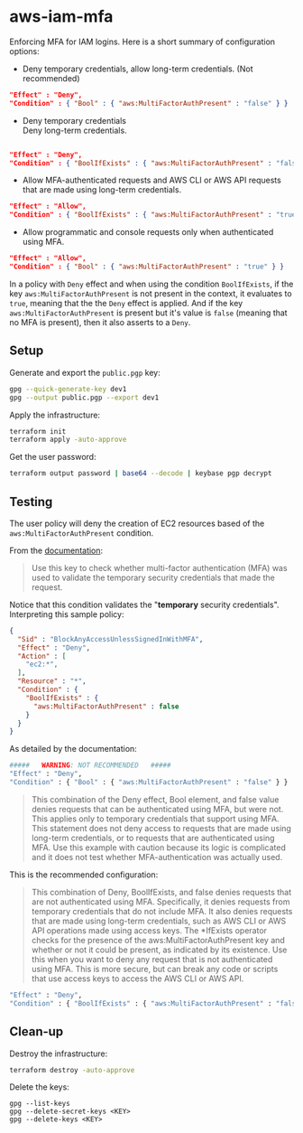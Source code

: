 # aws-iam-mfa

Enforcing MFA for IAM logins. Here is a short summary of configuration options:

- Deny temporary credentials, allow long-term credentials. (Not recommended)

```json
"Effect" : "Deny",
"Condition" : { "Bool" : { "aws:MultiFactorAuthPresent" : "false" } }
```
- Deny temporary credentials <br/> Deny long-term credentials.

```json

"Effect" : "Deny",
"Condition" : { "BoolIfExists" : { "aws:MultiFactorAuthPresent" : "false" } }
```

- Allow MFA-authenticated requests and AWS CLI or AWS API requests that are made using long-term credentials.

```json
"Effect" : "Allow",
"Condition" : { "BoolIfExists" : { "aws:MultiFactorAuthPresent" : "true" } }
```

- Allow programmatic and console requests only when authenticated using MFA.

```json
"Effect" : "Allow",
"Condition" : { "Bool" : { "aws:MultiFactorAuthPresent" : "true" } }
```

In a policy with `Deny` effect and when using the condition `BoolIfExists`, if the key `aws:MultiFactorAuthPresent` is not present in the context, it evaluates to `true`, meaning that the the `Deny` effect is applied. And if the key `aws:MultiFactorAuthPresent` is present but it's value is `false` (meaning that no MFA is present), then it also asserts to a `Deny`.

## Setup

Generate and export the `public.pgp` key:

```sh
gpg --quick-generate-key dev1
gpg --output public.pgp --export dev1
```

Apply the infrastructure:

```sh
terraform init
terraform apply -auto-approve
```

Get the user password:

```sh
terraform output password | base64 --decode | keybase pgp decrypt
```

## Testing

The user policy will deny the creation of EC2 resources based of the `aws:MultiFactorAuthPresent` condition.

From the [documentation](https://docs.aws.amazon.com/IAM/latest/UserGuide/reference_policies_condition-keys.html#condition-keys-multifactorauthpresent):

> Use this key to check whether multi-factor authentication (MFA) was used to validate the temporary security credentials that made the request.

Notice that this condition validates the "**temporary** security credentials". Interpreting this sample policy:

```json
{
  "Sid" : "BlockAnyAccessUnlessSignedInWithMFA",
  "Effect" : "Deny",
  "Action" : [
    "ec2:*",
  ],
  "Resource" : "*",
  "Condition" : {
    "BoolIfExists" : {
      "aws:MultiFactorAuthPresent" : false
    }
  }
}
```

As detailed by the documentation:

```sh
#####   WARNING: NOT RECOMMENDED   #####
"Effect" : "Deny",
"Condition" : { "Bool" : { "aws:MultiFactorAuthPresent" : "false" } }
```
> This combination of the Deny effect, Bool element, and false value denies requests that can be authenticated using MFA, but were not. This applies only to temporary credentials that support using MFA. This statement does not deny access to requests that are made using long-term credentials, or to requests that are authenticated using MFA. Use this example with caution because its logic is complicated and it does not test whether MFA-authentication was actually used.

This is the recommended configuration:

> This combination of Deny, BoolIfExists, and false denies requests that are not authenticated using MFA. Specifically, it denies requests from temporary credentials that do not include MFA. It also denies requests that are made using long-term credentials, such as AWS CLI or AWS API operations made using access keys. The *IfExists operator checks for the presence of the aws:MultiFactorAuthPresent key and whether or not it could be present, as indicated by its existence. Use this when you want to deny any request that is not authenticated using MFA. This is more secure, but can break any code or scripts that use access keys to access the AWS CLI or AWS API.

```sh
"Effect" : "Deny",
"Condition" : { "BoolIfExists" : { "aws:MultiFactorAuthPresent" : "false" } }
```

## Clean-up

Destroy the infrastructure:

```sh
terraform destroy -auto-approve
```

Delete the keys:

```
gpg --list-keys
gpg --delete-secret-keys <KEY>
gpg --delete-keys <KEY>
```
